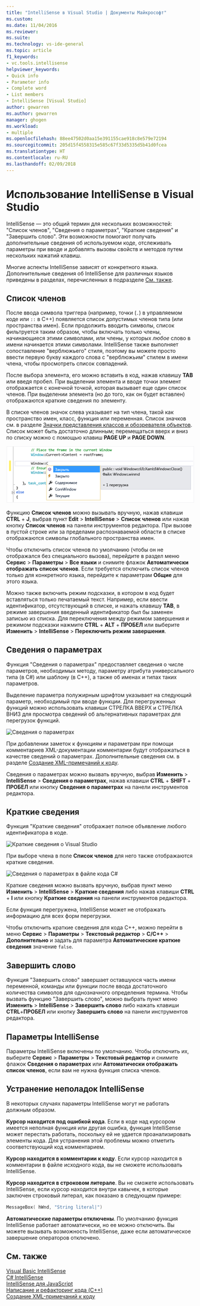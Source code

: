 ```yaml
---
title: "IntelliSense в Visual Studio | Документы Майкрософт"
ms.custom: 
ms.date: 11/04/2016
ms.reviewer: 
ms.suite: 
ms.technology: vs-ide-general
ms.topic: article
f1_keywords:
- vc.tools.intellisense
helpviewer_keywords:
- Quick info
- Parameter info
- Complete word
- List members
- IntelliSense [Visual Studio]
author: gewarren
ms.author: gewarren
manager: ghogen
ms.workload:
- multiple
ms.openlocfilehash: 88ee47502d0aa15e391155cae918c8e579e72194
ms.sourcegitcommit: 205d15f4558315e585c67f33d5335d5b41d0fcea
ms.translationtype: HT
ms.contentlocale: ru-RU
ms.lasthandoff: 02/09/2018
---
```

# <a name="using-intellisense-in-visual-studio"></a>Использование IntelliSense в Visual Studio

IntelliSense — это общий термин для нескольких возможностей: "Список членов", "Сведения о параметрах", "Краткие сведения" и "Завершить слово". Эти возможности помогают получать дополнительные сведения об используемом коде, отслеживать параметры при вводе и добавлять вызовы свойств и методов путем нескольких нажатий клавиш.

Многие аспекты IntelliSense зависят от конкретного языка. Дополнительные сведения об IntelliSense для различных языков приведены в разделах, перечисленных в подразделе [См. также](#see-also).

## <a name="list-members"></a>Список членов

После ввода символа триггера (например, точки (`.`) в управляемом коде или `::` в C++) появляется список допустимых членов типа (или пространства имен). Если продолжить вводить символы, список фильтруется таким образом, чтобы включать только члены, начинающиеся этими символами, или члены, у которых *любое* слово в имени начинается этими символами. IntelliSense также выполняет сопоставление "верблюжьего" стиля, поэтому вы можете просто ввести первую букву каждого слова с "верблюжьим" стилем в имени члена, чтобы просмотреть список совпадений.

После выбора элемента, его можно вставить в код, нажав клавишу **TAB** или введя пробел. При выделении элемента и вводе точки элемент отображается с конечной точкой, которая вызывает еще один список членов. При выделении элемента (но до того, как он будет вставлен) отображаются краткие сведения по элементу.

В списке членов значок слева указывает на тип члена, такой как пространство имен, класс, функция или переменная. Список значков см. в разделе [Значки представления классов и обозревателя объектов](../ide/class-view-and-object-browser-icons.md). Список может быть достаточно длинным; перемещаться вверх и вниз по списку можно с помощью клавиш **PAGE UP** и **PAGE DOWN**.

![Список членов Visual Studio](../ide/media/vs2015_intellisense.png "vs2015_Intellisense")

Функцию **Список членов** можно вызывать вручную, нажав клавиши **CTRL** + **J**, выбрав пункт **Edit** > **IntelliSense** > **Список членов** или нажав кнопку **Список членов** на панели инструментов редактора. При вызове в пустой строке или за пределами распознаваемой области в списке отображаются символы глобального пространства имен.

Чтобы отключить список членов по умолчанию (чтобы он не отображался без специального вызова), перейдите в раздел меню **Сервис** > **Параметры** > **Все языки** и снимите флажок **Автоматически отображать список членов**. Если требуется отключить список членов только для конкретного языка, перейдите к параметрам **Общие** для этого языка.

Можно также включить режим подсказки, в котором в код будет вставляться только печатаемый текст. Например, если ввести идентификатор, отсутствующий в списке, и нажать клавишу **TAB**, в режиме завершения введенный идентификатор был бы заменен записью из списка. Для переключения между режимом завершения и режимом подсказки нажмите **CTRL** + **ALT** + **ПРОБЕЛ** или выберите **Изменить** > **IntelliSense** > **Переключить режим завершения**.

## <a name="parameter-info"></a>Сведения о параметрах

Функция "Сведения о параметрах" предоставляет сведения о числе параметров, необходимых методу, параметру атрибута универсального типа (в C#) или шаблону (в C++), а также об именах и типах таких параметров.

Выделение параметра полужирным шрифтом указывает на следующий параметр, необходимый при вводе функции. Для перегруженных функций можно использовать клавиши СТРЕЛКА ВВЕРХ и СТРЕЛКА ВНИЗ для просмотра сведений об альтернативных параметрах для перегрузок функций.

![Сведения о параметрах](../ide/media/vs2015_param_info.png "VS2015_param_Info")

При добавлении заметок к функциям и параметрам при помощи комментариев XML-документации комментарии будут отображаться в качестве сведений о параметрах. Дополнительные сведения см. в разделе [Создание XML-примечаний к коду](../ide/supplying-xml-code-comments.md).

Сведения о параметрах можно вызвать вручную, выбрав **Изменить** > **IntelliSense** > **Сведения о параметрах**, нажав клавиши **CTRL** + **SHIFT** + **ПРОБЕЛ** или кнопку **Сведения о параметрах** на панели инструментов редактора.

## <a name="quick-info"></a>Краткие сведения

Функция "Краткие сведения" отображает полное объявление любого идентификатора в коде.

![Краткие сведения о Visual Studio](../ide/media/vs2015_quick_info.png "VS2015_Quick_info")

При выборе члена в поле **Список членов** для него также отображаются краткие сведения.

![Сведения о параметрах в файле кода C&#35;](../ide/media/vs2015_paraminfo.png "VS2015_ParamInfo")

Краткие сведения можно вызвать вручную, выбрав пункт меню **Изменить** > **IntelliSense** > **Краткие сведения** либо нажав клавиши **CTRL** + **I** или кнопку **Краткие сведения** на панели инструментов редактора.

Если функция перегружена, IntelliSense может не отображать информацию для всех форм перегрузки.

Чтобы отключить краткие сведения для кода C++, можно перейти в меню **Сервис** > **Параметры** > **Текстовый редактор** > **С/С++** > **Дополнительно** и задать для параметра **Автоматические краткие сведения** значение `false`.

## <a name="complete-word"></a>Завершить слово

Функция "Завершить слово" завершает оставшуюся часть имени переменной, команды или функции после ввода достаточного количества символов для однозначного определения термина. Чтобы вызвать функцию "Завершить слово", можно выбрать пункт меню **Изменить** > **IntelliSense** > **Завершить слово** либо нажать клавиши **CTRL**+**ПРОБЕЛ** или кнопку **Завершить слово** на панели инструментов редактора.

## <a name="intellisense-options"></a>Параметры IntelliSense

Параметры IntelliSense включены по умолчанию. Чтобы отключить их, выберите **Сервис** > **Параметры** > **Текстовый редактор** и снимите флажок **Сведения о параметрах** или **Автоматически отображать список членов**, если вам не нужна функция списка членов.

## <a name="troubleshooting-intellisense"></a>Устранение неполадок IntelliSense

В некоторых случаях параметры IntelliSense могут не работать должным образом.

**Курсор находится под ошибкой кода**. Если в коде над курсором имеется неполная функция или другая ошибка, функция IntelliSense может перестать работать, поскольку ей не удается проанализировать элементы кода. Для устранения этой проблемы можно отметить соответствующий код комментарием.

**Курсор находится в комментарии к коду**. Если курсор находится в комментарии в файле исходного кода, вы не сможете использовать IntelliSense.

**Курсор находится в строковом литерале**. Вы не сможете использовать IntelliSense, если курсор находится внутри кавычек, в которые заключен строковый литерал, как показано в следующем примере:

```cpp
MessageBox( hWnd, "String literal|")
```

**Автоматические параметры отключены**. По умолчанию функция IntelliSense работает автоматически, но ее можно отключить. Вы можете вызывать возможность IntelliSense, даже если автоматическое завершение операторов отключено.

## <a name="see-also"></a>См. также

[Visual Basic IntelliSense](../ide/visual-basic-specific-intellisense.md)  
[C# IntelliSense](../ide/visual-csharp-intellisense.md)  
[IntelliSense для JavaScript](../ide/javascript-intellisense.md)  
[Написание и рефакторинг кода (C++)](/cpp/ide/writing-and-refactoring-code-cpp)  
[Создание XML-примечаний к коду](../ide/supplying-xml-code-comments.md)
